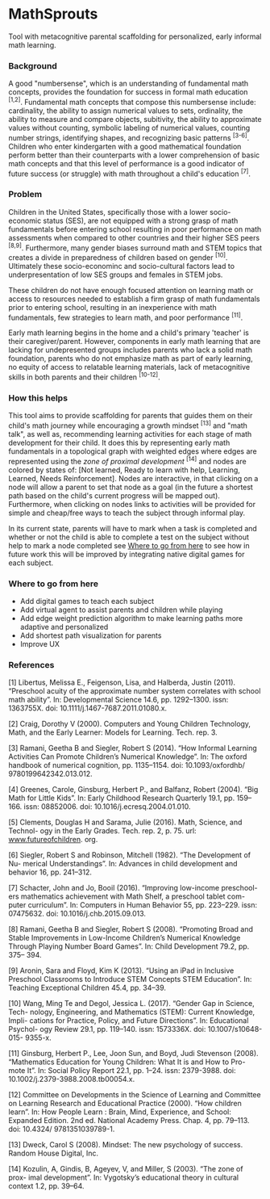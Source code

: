 # MathSprouts
Tool with metacognitive parental scaffolding for personalized, early informal math learning.

### Background
A good "numbersense", which is an understanding of fundamental math concepts, provides the foundation for success in formal math education <sup>[1,2]</sup>. Fundamental math concepts that compose this numbersense include: cardinality, the ability to assign numerical values to sets, ordinality, the ability to measure and compare objects, subitivity, the ability to approximate values without counting, symbolic labeling of numerical values, counting number strings, identifying shapes, and recognizing basic patterns <sup>[3-6]</sup>.  Children who enter kindergarten with a good mathematical foundation perform better than their counterparts with a lower comprehension of basic math concepts and that this level of performance is a good indicator of future success (or struggle) with math throughout a child's education <sup>[7]</sup>.

### Problem
Children in the United States, specifically those with a lower socio-economic status (SES), are not equipped with a strong grasp of math fundamentals before entering school resulting in poor performance on math assessments when compared to other countries and their higher SES peers <sup>[8,9]</sup>. Furthermore, many gender biases surround math and STEM topics that creates a divide in preparedness of children based on gender <sup>[10]</sup>. Ultimately these socio-econominc and socio-cultural factors lead to underpresentation of low SES groups and females in STEM jobs.

These children do not have enough focused attention on learning math or access to resources needed to establish a firm grasp of math fundamentals prior to entering school, resulting in an inexperience with math fundamentals, few strategies to learn math, and poor performance <sup>[11]</sup>.

Early math learning begins in the home and a child's primary 'teacher' is their caregiver/parent. However, components in early math learning that are lacking for undepresented groups includes parents who lack a solid math foundation, parents who do not emphasize math as part of early learning, no equity of access to relatable learning materials, lack of metacognitive skills in both parents and their children <sup>[10-12]</sup>. 

### How this helps
This tool aims to provide scaffolding for parents that guides them on their child's math journey while encouraging a growth mindset <sup>[13]</sup> and "math talk", as well as, recommending learning activities for each stage of math development for their child. It does this by representing early math fundamentals in a topological graph with weighted edges where edges are represented using the *zone of proximal development* <sup>[14]</sup> and nodes are colored by states of: [Not learned, Ready to learn with help, Learning, Learned, Needs Reinforcement]. Nodes are interactive, in that clicking on a node will allow a parent to set that node as a goal (in the future a shortest path based on the child's current progress will be mapped out). Furthermore, when clicking on nodes links to activities will be provided for simple and cheap/free ways to teach the subject through informal play.

In its current state, parents will have to mark when a task is completed and whether or not the child is able to complete a test on the subject without help to mark a node completed see [Where to go from here](#where-to-go-from-here) to see how in future work this will be improved by integrating native digital games for each subject.

### Where to go from here

- Add digital games to teach each subject
- Add virtual agent to assist parents and children while playing
- Add edge weight prediction algorithm to make learning paths more adaptive and personalized
- Add shortest path visualization for parents
- Improve UX 

### References

[1] Libertus, Melissa E., Feigenson, Lisa, and Halberda, Justin (2011). “Preschool acuity of the approximate number system correlates with school math ability”. In: Developmental Science 14.6, pp. 1292–1300. issn: 1363755X. doi: 10.1111/j.1467-7687.2011.01080.x.

[2] Craig, Dorothy V (2000). Computers and Young Children Technology, Math, and the Early Learner: Models for Learning. Tech. rep. 3.

[3] Ramani, Geetha B and Siegler, Robert S (2014). “How Informal Learning Activities Can Promote Children’s Numerical Knowledge”. In: The oxford handbook of numerical cognition, pp. 1135–1154. doi: 10.1093/oxfordhb/ 9780199642342.013.012.

[4] Greenes, Carole, Ginsburg, Herbert P., and Balfanz, Robert (2004). “Big Math for Little Kids”. In: Early Childhood Research Quarterly 19.1, pp. 159– 166. issn: 08852006. doi: 10.1016/j.ecresq.2004.01.010.

[5] Clements, Douglas H and Sarama, Julie (2016). Math, Science, and Technol- ogy in the Early Grades. Tech. rep. 2, p. 75. url: www.futureofchildren. org.

[6] Siegler, Robert S and Robinson, Mitchell (1982). “The Development of Nu- merical Understandings”. In: Advances in child development and behavior 16, pp. 241–312.

[7] Schacter, John and Jo, Booil (2016). “Improving low-income preschool- ers mathematics achievement with Math Shelf, a preschool tablet com- puter curriculum”. In: Computers in Human Behavior 55, pp. 223–229. issn: 07475632. doi: 10.1016/j.chb.2015.09.013.

[8] Ramani, Geetha B and Siegler, Robert S (2008). “Promoting Broad and Stable Improvements in Low-Income Children’s Numerical Knowledge Through Playing Number Board Games”. In: Child Development 79.2, pp. 375– 394.

[9] Aronin, Sara and Floyd, Kim K (2013). “Using an iPad in Inclusive Preschool Classrooms to Introduce STEM Concepts STEM Education”. In: Teaching Exceptional Children 45.4, pp. 34–39.

[10] Wang, Ming Te and Degol, Jessica L. (2017). “Gender Gap in Science, Tech- nology, Engineering, and Mathematics (STEM): Current Knowledge, Impli- cations for Practice, Policy, and Future Directions”. In: Educational Psychol- ogy Review 29.1, pp. 119–140. issn: 1573336X. doi: 10.1007/s10648-015- 9355-x.

[11] Ginsburg, Herbert P., Lee, Joon Sun, and Boyd, Judi Stevenson (2008). “Mathematics Education for Young Children: What It is and How to Pro- mote It”. In: Social Policy Report 22.1, pp. 1–24. issn: 2379-3988. doi: 10.1002/j.2379-3988.2008.tb00054.x.

[12] Committee on Developments in the Science of Learning and Committee on Learning Research and Educational Practice (2000). “How children learn”. In: How People Learn : Brain, Mind, Experience, and School: Expanded Edition. 2nd ed. National Academy Press. Chap. 4, pp. 79–113. doi: 10.4324/ 9781351039789-1.

[13] Dweck, Carol S (2008). Mindset: The new psychology of success. Random House Digital, Inc.

[14] Kozulin, A, Gindis, B, Ageyev, V, and Miller, S (2003). “The zone of prox- imal development”. In: Vygotsky’s educational theory in cultural context 1.2, pp. 39–64.
